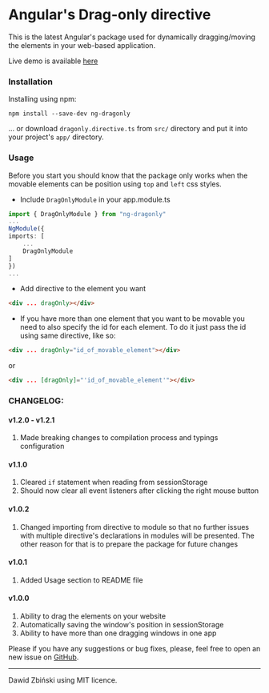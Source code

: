 # Angular's Drag-only directive
This is the latest Angular's package used for dynamically dragging/moving the 
elements in your web-based application.

Live demo is available [here](http://github.com/Flyrell/ng-dragonly)

### Installation

Installing using npm:

```
npm install --save-dev ng-dragonly
```

... or download `dragonly.directive.ts` from `src/` directory and put it into your project's `app/` directory.

### Usage
Before you start you should know that the package only works when the movable elements can be position using `top` and `left` css styles.
- Include `DragOnlyModule` in your app.module.ts
```typescript
import { DragOnlyModule } from "ng-dragonly"
...
NgModule({
imports: [
    ...
    DragOnlyModule
]
})
...
```

- Add directive to the element you want 
```html
<div ... dragOnly></div>
```

- If you have more than one element that you want to be movable 
you need to also specify the id for each element. To do it just 
pass the id using same directive, like so:
```html
<div ... dragOnly="id_of_movable_element"></div>
```
or
```html
<div ... [dragOnly]="'id_of_movable_element'"></div>
```


### CHANGELOG:
#### v1.2.0 - v1.2.1
1. Made breaking changes to compilation process and typings configuration
#### v1.1.0
1. Cleared `if` statement when reading from sessionStorage
2. Should now clear all event listeners after clicking the right mouse button
#### v1.0.2
1. Changed importing from directive to module so that no further issues with 
multiple directive's declarations in modules will be presented. The other reason
for that is to prepare the package for future changes
#### v1.0.1
1. Added Usage section to README file
#### v1.0.0
1. Ability to drag the elements on your website
2. Automatically saving the window's position in sessionStorage
3. Ability to have more than one dragging windows in one app


Please if you have any suggestions or bug fixes, please, 
feel free to open an new issue on [GitHub](https://github.com/Flyrell/ng-dragonly).

------

Dawid Zbiński using MIT licence.